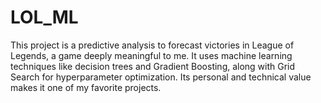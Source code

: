 # LOL_ML
This project is a predictive analysis to forecast victories in League of Legends, a game deeply meaningful to me. It uses machine learning techniques like decision trees and Gradient Boosting, along with Grid Search for hyperparameter optimization. Its personal and technical value makes it one of my favorite projects.
